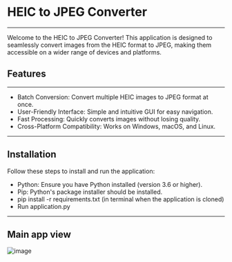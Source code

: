 # HEIC to JPEG Converter
____________________________________________
Welcome to the HEIC to JPEG Converter! This application is designed to seamlessly convert images from the HEIC format to JPEG, making them accessible on a wider range of devices and platforms.

## Features
____________________________________________
- Batch Conversion: Convert multiple HEIC images to JPEG format at once.
- User-Friendly Interface: Simple and intuitive GUI for easy navigation.
- Fast Processing: Quickly converts images without losing quality.
- Cross-Platform Compatibility: Works on Windows, macOS, and Linux.
____________________________________________
## Installation
Follow these steps to install and run the application:

- Python: Ensure you have Python installed (version 3.6 or higher).
- Pip: Python's package installer should be installed.
- pip install -r requirements.txt (in terminal when the application is cloned)
- Run application.py
____________________________________________
## Main app view
![image](https://github.com/user-attachments/assets/c61f0c35-6d25-4a67-87e0-459dc77fc024)



